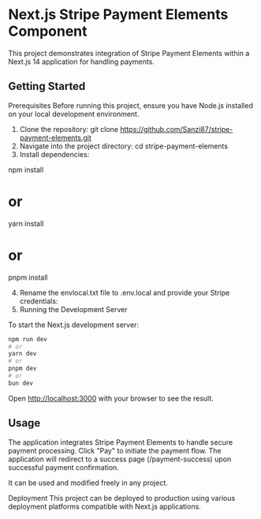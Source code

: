 # Next.js Stripe Payment Elements Component

This project demonstrates integration of Stripe Payment Elements within a Next.js 14 application for handling payments.

## Getting Started

Prerequisites
Before running this project, ensure you have Node.js installed on your local development environment.

1. Clone the repository: git clone https://github.com/Sanzi87/stripe-payment-elements.git
2. Navigate into the project directory: cd stripe-payment-elements
3. Install dependencies:

npm install

# or

yarn install

# or

pnpm install

4. Rename the envlocal.txt file to .env.local and provide your Stripe credentials:
5. Running the Development Server

To start the Next.js development server:

```bash
npm run dev
# or
yarn dev
# or
pnpm dev
# or
bun dev
```

Open [http://localhost:3000](http://localhost:3000) with your browser to see the result.

## Usage

The application integrates Stripe Payment Elements to handle secure payment processing.
Click "Pay" to initiate the payment flow.
The application will redirect to a success page (/payment-success) upon successful payment confirmation.

It can be used and modified freely in any project.

Deployment
This project can be deployed to production using various deployment platforms compatible with Next.js applications.
